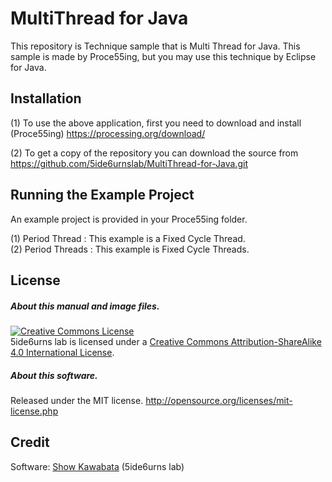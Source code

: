 # MultiThread for Java
This repository is Technique sample that is Multi Thread for Java. This sample is made by Proce55ing, but you may use this technique by Eclipse for Java.  

## Installation
(1) To use the above application, first you need to download and install (Proce55ing)
https://processing.org/download/

(2) To get a copy of the repository you can download the source from  
https://github.com/5ide6urnslab/MultiThread-for-Java.git

## Running the Example Project
An example project is provided in your Proce55ing folder.
<br>

(1) Period Thread  : This example is a Fixed Cycle Thread.  <br>
(2) Period Threads : This example is Fixed Cycle Threads.

## License
##### About this manual and image files.
<a rel="license" href="http://creativecommons.org/licenses/by-sa/4.0/"><img alt="Creative Commons License" style="border-width:0" src="https://i.creativecommons.org/l/by-sa/4.0/88x31.png" /></a><br />5ide6urns lab is licensed under a <a rel="license" href="http://creativecommons.org/licenses/by-sa/4.0/">Creative Commons Attribution-ShareAlike 4.0 International License</a>.

##### About this software.
Released under the MIT license. http://opensource.org/licenses/mit-license.php

## Credit
Software:   [Show Kawabata](http://www.dum6sen5e.com) (5ide6urns lab)  
